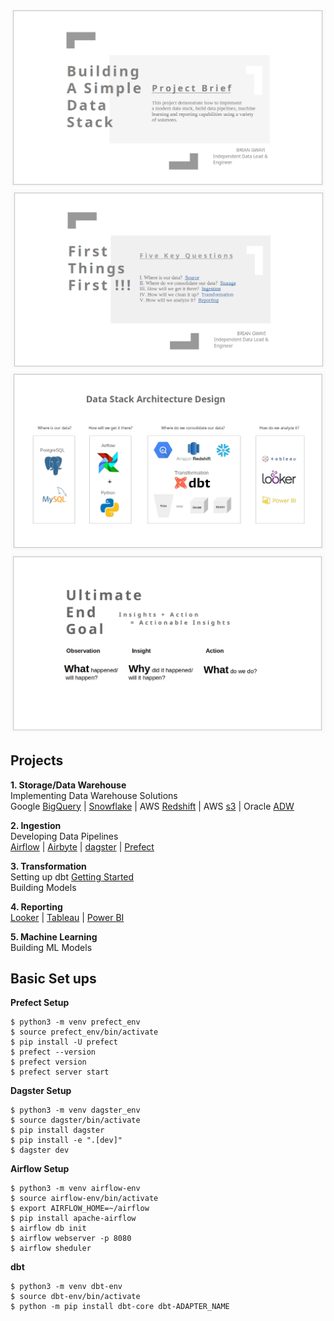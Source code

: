 ![airflowbanner](assets/imgs/IV.png)
![airflowbanner](assets/imgs/I.png)
![airflowbanner](assets/imgs/II.png)
![airflowbanner](assets/imgs/III.png)

## Projects  
**1. Storage/Data Warehouse**  
Implementing Data Warehouse Solutions   
Google [BigQuery](https://cloud.google.com/bigquery/docs/sandbox) | [Snowflake](https://docs.snowflake.com/en/user-guide-getting-started) | AWS [Redshift](https://aws.amazon.com/redshift/getting-started/) | AWS [s3](https://docs.aws.amazon.com/AmazonS3/latest/userguide/GetStartedWithS3.html) | Oracle [ADW](https://apexapps.oracle.com/pls/apex/f?p=44785:50:6507125748187:::50:P50_COURSE_ID,P50_EVENT_ID:251,5925)   

**2. Ingestion**  
Developing Data Pipelines  
[Airflow](https://github.com/BrianGwayi/portfolio/blob/main/Airflow/etl.py) | [Airbyte]() | [dagster]() | [Prefect]()   

**3. Transformation**  
Setting up dbt [Getting Started]()   
Building Models  

**4. Reporting**   
[Looker]() | [Tableau]() | [Power BI]()  

**5. Machine Learning**   
Building ML Models  

## Basic Set ups 

**Prefect Setup**
```
$ python3 -m venv prefect_env   
$ source prefect_env/bin/activate   
$ pip install -U prefect   
$ prefect --version    
$ prefect version    
$ prefect server start
```
**Dagster Setup**
```
$ python3 -m venv dagster_env   
$ source dagster/bin/activate   
$ pip install dagster
$ pip install -e ".[dev]"
$ dagster dev   
```
**Airflow Setup**
```
$ python3 -m venv airflow-env   
$ source airflow-env/bin/activate   
$ export AIRFLOW_HOME=~/airflow
$ pip install apache-airflow
$ airflow db init
$ airflow webserver -p 8080
$ airflow sheduler   
```
**dbt**
```
$ python3 -m venv dbt-env   
$ source dbt-env/bin/activate   
$ python -m pip install dbt-core dbt-ADAPTER_NAME
```

